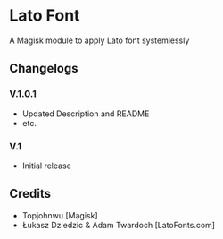 # Lato Font
A Magisk module to apply Lato font systemlessly

## Changelogs
### V.1.0.1
* Updated Description and README
* etc.
### V.1
* Initial release

## Credits
* Topjohnwu [Magisk]
* Łukasz Dziedzic & Adam Twar­doch [LatoFonts.com]
